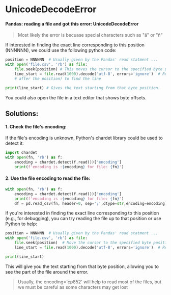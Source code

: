 # UnicodeDecodeError
#### Pandas: reading a file and got this error: UnicodeDecodeError

> Most likely the error is becuase special characters such as "ä" or "ñ"


If interested in finding the exact line corresponding to this position (NNNNNN),
we could use the following python code:

```python 
position = NNNNNN  # Usually given by the Pandas' read statment ... 
with open('file.csv', 'rb') as file:
    file.seek(position) # This moves the cursor to the specified byte position
    line_start = file.read(1000).decode('utf-8', errors='ignore')  # Read a chunk (e.g., size of 1000
    # after the position) to find the line

print(line_start) # Gives the text starting from that byte position.
```

You could also open the file in a text editor that shows byte offsets.



## Solutions:
#### 1. Check the file's encoding:
If the file's encoding is unknown, Python's chardet library could be used to detect it:
```python
import chardet
with open(fn, 'rb') as f:
    encoding = chardet.detect(f.read())['encoding']
    print(f'encoding is :{encoding} for file: {fn}')
```

#### 2. Use the file encoding to read the file:
```python
with open(fn, 'rb') as f:
    encoding = chardet.detect(f.read())['encoding']
    print(f'encoding is :{encoding} for file: {fn}')
    df = pd.read_csv(fn, header=0, sep=';',dtype=str,encoding=encoding)
```

If you're interested in finding the exact line corresponding to this position (e.g., for debugging), you can try reading the file up to that position or use Python to help:
```python
position = NNNNNN  # Usually given by the Pandas' read statment ... 
with open('file.csv', 'rb') as file:
    file.seek(position)  # Move the cursor to the specified byte position
    line_start = file.read(1000).decode('utf-8', errors='ignore')  # Read a chunk to find the line

print(line_start)
```

This will give you the text starting from that byte position, allowing you to see the part of the file around the error.

>Usually, the encoding='cp852' will help to read most of the files, but we must be careful as some characters may get lost


